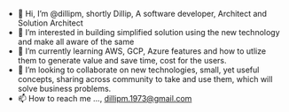 - 👋 Hi, I’m @dillipm, shortly Dillip, A software developer, Architect and Solution Architect
- 👀 I’m interested in building simplified solution using the new technology and make all aware of the same
- 🌱 I’m currently learning AWS, GCP, Azure features and how to utlize them to generate value and save time, cost for the users.
- 💞️ I’m looking to collaborate on new technologies, small, yet useful concepts, sharing across community to take and use them, which will solve business problems.
- 📫 How to reach me ..., dillipm.1973@gmail.com

<!---
dillipm/dillipm is a ✨ special ✨ repository because its `README.md` (this file) appears on your GitHub profile.
You can click the Preview link to take a look at your changes.
--->
